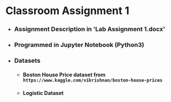 # Classroom Assignment 1

 - ### Assignment Description in 'Lab Assignment 1.docx'
 - ### Programmed in Jupyter Notebook (Python3)

 - ### Datasets
   - #### Boston House Price dataset from ``https://www.kaggle.com/vikrishnan/boston-house-prices``
   - #### Logistic Dataset
